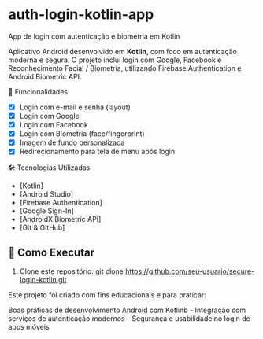 # auth-login-kotlin-app
App de login com autenticação e biometria em Kotlin

Aplicativo Android desenvolvido em **Kotlin**, com foco em autenticação moderna e segura. O projeto inclui login com Google, Facebook e Reconhecimento Facial / Biometria, utilizando Firebase Authentication e Android Biometric API.

🔐 Funcionalidades

- [x] Login com e-mail e senha (layout)
- [x] Login com Google
- [x] Login com Facebook
- [x] Login com Biometria (face/fingerprint)
- [x] Imagem de fundo personalizada
- [x] Redirecionamento para tela de menu após login

🛠️ Tecnologias Utilizadas

- [Kotlin]
- [Android Studio]
- [Firebase Authentication]
- [Google Sign-In]
- [AndroidX Biometric API]
- [Git & GitHub]

## 🚀 Como Executar

1. Clone este repositório:
   git clone https://github.com/seu-usuario/secure-login-kotlin.git


Este projeto foi criado com fins educacionais e para praticar:

Boas práticas de desenvolvimento Android com Kotlinb - Integração com serviços de autenticação modernos - Segurança e usabilidade no login de apps móveis

